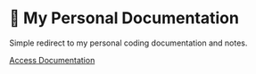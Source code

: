 # 🌹 My Personal Documentation

Simple redirect to my personal coding documentation and notes.

[Access Documentation](https://mendesworkspace.notion.site/Coding-f455bde4ff6b46c5a8fa273f176b59c7)
